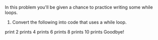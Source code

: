 In this problem you'll be given a chance to practice writing some while loops.

1. Convert the following into code that uses a while loop.

print 2
prints 4
prints 6
prints 8
prints 10
prints Goodbye!
